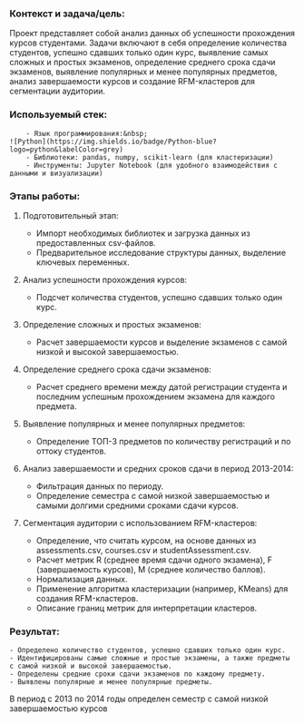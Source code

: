 ### Контекст и задача/цель:
Проект представляет собой анализ данных об успешности прохождения курсов студентами. Задачи включают в себя определение количества студентов, успешно сдавших только один курс, выявление самых сложных и простых экзаменов, определение среднего срока сдачи экзаменов, выявление популярных и менее популярных предметов, анализ завершаемости курсов и создание RFM-кластеров для сегментации аудитории.

### Используемый стек:
        - Язык программирования:&nbsp;
    ![Python](https://img.shields.io/badge/Python-blue?logo=python&labelColor=grey)
        - Библиотеки: pandas, numpy, scikit-learn (для кластеризации)
        - Инструменты: Jupyter Notebook (для удобного взаимодействия с данными и визуализации)
    
### Этапы работы:
1. Подготовительный этап:
    - Импорт необходимых библиотек и загрузка данных из предоставленных csv-файлов.
    - Предварительное исследование структуры данных, выделение ключевых переменных.

2. Анализ успешности прохождения курсов:
    - Подсчет количества студентов, успешно сдавших только один курс.

3. Определение сложных и простых экзаменов:
    - Расчет завершаемости курсов и выделение экзаменов с самой низкой и высокой завершаемостью.

4. Определение среднего срока сдачи экзаменов:
    - Расчет среднего времени между датой регистрации студента и последним успешным прохождением экзамена для каждого предмета.

5. Выявление популярных и менее популярных предметов:
    - Определение ТОП-3 предметов по количеству регистраций и по оттоку студентов.

6. Анализ завершаемости и средних сроков сдачи в период 2013-2014:
    - Фильтрация данных по периоду.
    - Определение семестра с самой низкой завершаемостью и самыми долгими средними сроками сдачи курсов.

7. Сегментация аудитории с использованием RFM-кластеров:
    - Определение, что считать курсом, на основе данных из assessments.csv, courses.csv и studentAssessment.csv.
    - Расчет метрик R (среднее время сдачи одного экзамена), F (завершаемость курсов), M (среднее количество баллов).
    - Нормализация данных.
    - Применение алгоритма кластеризации (например, KMeans) для создания RFM-кластеров.
    - Описание границ метрик для интерпретации кластеров.
### Результат:
    - Определено количество студентов, успешно сдавших только один курс.
    - Идентифицированы самые сложные и простые экзамены, а также предметы с самой низкой и высокой завершаемостью.
    - Определены средние сроки сдачи экзаменов по каждому предмету.
    - Выявлены популярные и менее популярные предметы.
В период с 2013 по 2014 годы определен семестр с самой низкой завершаемостью курсов
